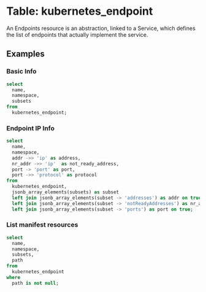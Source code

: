 # Table: kubernetes_endpoint

An Endpoints resource is an abstraction, linked to a Service, which defines the list of endpoints that actually implement the service.

## Examples

### Basic Info

```sql
select
  name,
  namespace,
  subsets
from
  kubernetes_endpoint;
```

### Endpoint IP Info

```sql
select
  name,
  namespace,
  addr ->> 'ip' as address,
  nr_addr ->> 'ip'  as not_ready_address,
  port -> 'port' as port,
  port ->> 'protocol' as protocol
from
  kubernetes_endpoint,
  jsonb_array_elements(subsets) as subset
  left join jsonb_array_elements(subset -> 'addresses') as addr on true
  left join jsonb_array_elements(subset -> 'notReadyAddresses') as nr_addr on true
  left join jsonb_array_elements(subset -> 'ports') as port on true;
```

### List manifest resources

```sql
select
  name,
  namespace,
  subsets,
  path
from
  kubernetes_endpoint
where
  path is not null;
```
